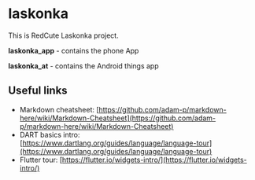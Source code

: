 # laskonka
This is RedCute Laskonka project.

**laskonka_app** - contains the phone App

**laskonka_at** - contains the Android things app


## Useful links

 * Markdown cheatsheet: [https://github.com/adam-p/markdown-here/wiki/Markdown-Cheatsheet](https://github.com/adam-p/markdown-here/wiki/Markdown-Cheatsheet)
 * DART basics intro: [https://www.dartlang.org/guides/language/language-tour](https://www.dartlang.org/guides/language/language-tour)
 * Flutter tour: [https://flutter.io/widgets-intro/](https://flutter.io/widgets-intro/)
